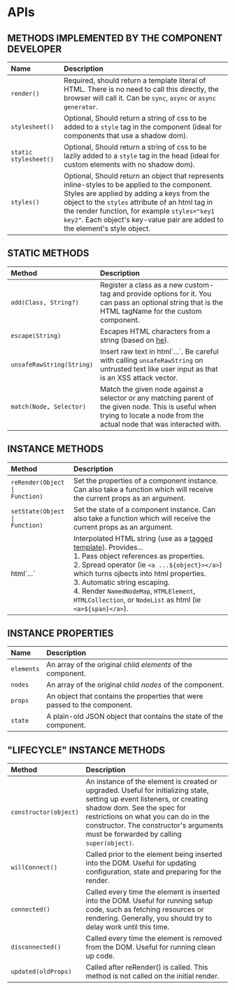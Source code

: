 # APIs

## METHODS IMPLEMENTED BY THE COMPONENT DEVELOPER

| Name | Description |
| :--- | :--- |
| `render()` | Required, should return a template literal of HTML. There is no need to call this directly, the browser will call it. Can be `sync`, `async` or `async generator`. |
| `stylesheet()` | Optional, Should return a string of css to be added to a `style` tag in the component (ideal for components that use a shadow dom). |
| `static stylesheet()` | Optional, Should return a string of css to be lazily added to a `style` tag in the head (ideal for custom elements with no shadow dom). |
| `styles()` | Optional, Should return an object that represents inline-styles to be applied to the component. Styles are applied by adding a keys from the object to the `styles` attribute of an html tag in the render function, for example `styles="key1 key2"`. Each object's key-value pair are added to the element's style object. |

## STATIC METHODS

| Method | Description |
| :--- | :--- |
| `add(Class, String?)` | Register a class as a new custom-tag and provide options for it. You can pass an optional string that is the HTML tagName for the custom component.|
| `escape(String)` | Escapes HTML characters from a string (based on [he][3]). |
| `unsafeRawString(String)` | Insert raw text in html\`...\`. Be careful with calling `unsafeRawString` on untrusted text like user input as that is an XSS attack vector.
| `match(Node, Selector)` | Match the given node against a selector or any matching parent of the given node. This is useful when trying to locate a node from the actual node that was interacted with. |

## INSTANCE METHODS

| Method | Description |
| :--- | :--- |
| <code>reRender(Object &#124; Function)</code> | Set the properties of a component instance. Can also take a function which will receive the current props as an argument. |
| <code>setState(Object &#124; Function)</code> | Set the state of a component instance. Can also take a function which will receive the current props as an argument. |
| html\`...\` | Interpolated HTML string (use as a [tagged template][2]). Provides...<br/> 1. Pass object references as properties.<br/> 2. Spread operator (ie `<a ...${object}></a>`) which turns ojbects into html properties.<br/> 3. Automatic string escaping.<br/> 4. Render `NamedNodeMap`, `HTMLElement`, `HTMLCollection`, or `NodeList` as html (ie `<a>${span}</a>`).<br/>|

## INSTANCE PROPERTIES

| Name | Description |
| :--- | :--- |
| <code>elements</code> | An array of the original child *elements* of the component. |
| <code>nodes</code> | An array of the original child *nodes* of the component. |
| <code>props</code> | An object that contains the properties that were passed to the component. |
| <code>state</code> | A plain-old JSON object that contains the state of the component. |

## "LIFECYCLE" INSTANCE METHODS

| Method | Description |
| :--- | :--- |
| `constructor(object)` | An instance of the element is created or upgraded. Useful for initializing state, setting up event listeners, or creating shadow dom. See the spec for restrictions on what you can do in the constructor. The constructor's arguments must be forwarded by calling `super(object)`. |
| `willConnect()` | Called prior to the element being inserted into the DOM. Useful for updating configuration, state and preparing for the render. |
| `connected()` | Called every time the element is inserted into the DOM. Useful for running setup code, such as fetching resources or rendering. Generally, you should try to delay work until this time. |
| `disconnected()` | Called every time the element is removed from the DOM. Useful for running clean up code. |
| `updated(oldProps)` | Called after reRender() is called. This method is not called on the initial render. |

[1]:https://developers.google.com/web/fundamentals/web-components/customelements
[2]:https://developer.mozilla.org/en-US/docs/Web/JavaScript/Reference/Template_literals
[3]:https://github.com/mathiasbynens/he
